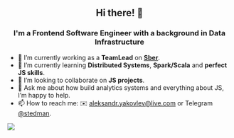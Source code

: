 <h2 align="center">Hi there! 👋</h2>
<h3 align="center">I'm a Frontend Software Engineer with a background in Data Infrastructure</h3>

- 🔭 I’m currently working as a **TeamLead** on **[Sber](https://www.sber.ru/)**.
- 🌱 I’m currently learning **Distributed Systems**, **Spark/Scala** and **perfect JS skills**.
- 👯 I’m looking to collaborate on **JS projects**.
- 💬 Ask me about how build analytics systems and everything about JS, I’m happy to help.
- 📫 How to reach me: ✉️ [aleksandr.yakovlev@live.com](mailto:aleksandr.yakovlev@live.com) or Telegram [@stedman](https://t.me/stedman).

![](https://komarev.com/ghpvc/?username=aleksandr-yakovlev)
